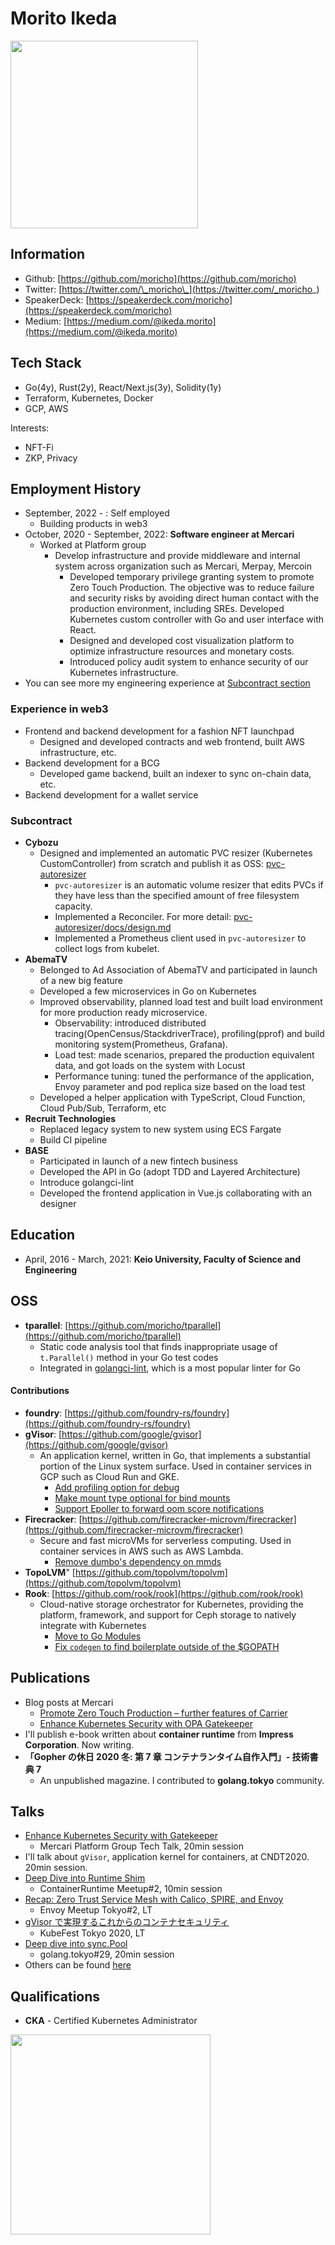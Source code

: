 # Morito Ikeda

<img width="300" src="https://moricho.github.io/images/profile.jpg">

## Information

- Github: [https://github.com/moricho](https://github.com/moricho)
- Twitter: [https://twitter.com/\_moricho\_](https://twitter.com/_moricho_)
- SpeakerDeck: [https://speakerdeck.com/moricho](https://speakerdeck.com/moricho)
- Medium: [https://medium.com/@ikeda.morito](https://medium.com/@ikeda.morito)

## Tech Stack

- Go(4y), Rust(2y), React/Next.js(3y), Solidity(1y)
- Terraform, Kubernetes, Docker
- GCP, AWS

Interests:

- NFT-Fi
- ZKP, Privacy

## Employment History

- September, 2022 - : Self employed
  - Building products in web3
- October, 2020 - September, 2022: **Software engineer at Mercari**
  - Worked at Platform group
    - Develop infrastructure and provide middleware and internal system across organization such as Mercari, Merpay, Mercoin
      - Developed temporary privilege granting system to promote Zero Touch Production. The objective was to reduce failure and security risks by avoiding direct human contact with the production environment, including SREs. Developed Kubernetes custom controller with Go and user interface with React.
      - Designed and developed cost visualization platform to optimize infrastructure resources and monetary costs.
      - Introduced policy audit system to enhance security of our Kubernetes infrastructure.
- You can see more my engineering experience at [Subcontract section](###Subcontract)

### Experience in web3

- Frontend and backend development for a fashion NFT launchpad
  - Designed and developed contracts and web frontend, built AWS infrastructure, etc.
- Backend development for a BCG
  - Developed game backend, built an indexer to sync on-chain data, etc.
- Backend development for a wallet service

### Subcontract

- **Cybozu**
  - Designed and implemented an automatic PVC resizer (Kubernetes CustomController) from scratch and publish it as OSS: [pvc-autoresizer](https://github.com/topolvm/pvc-autoresizer)
    - `pvc-autoresizer` is an automatic volume resizer that edits PVCs if they have less than the specified amount of free filesystem capacity.
    - Implemented a Reconciler. For more detail: [pvc-autoresizer/docs/design.md](https://github.com/topolvm/pvc-autoresizer/blob/master/docs/design.md)
    - Implemented a Prometheus client used in `pvc-autoresizer` to collect logs from kubelet.
- **AbemaTV**
  - Belonged to Ad Association of AbemaTV and participated in launch of a new big feature
  - Developed a few microservices in Go on Kubernetes
  - Improved observability, planned load test and built load environment for more production ready microservice.
    - Observability: introduced distributed tracing(OpenCensus/StackdriverTrace), profiling(pprof) and build monitoring system(Prometheus, Grafana).
    - Load test: made scenarios, prepared the production equivalent data, and got loads on the system with Locust
    - Performance tuning: tuned the performance of the application, Envoy parameter and pod replica size based on the load test
  - Developed a helper application with TypeScript, Cloud Function, Cloud Pub/Sub, Terraform, etc
- **Recruit Technologies**
  - Replaced legacy system to new system using ECS Fargate
  - Build CI pipeline
- **BASE**
  - Participated in launch of a new fintech business
  - Developed the API in Go (adopt TDD and Layered Architecture)
  - Introduce golangci-lint
  - Developed the frontend application in Vue.js collaborating with an designer

## Education

- April, 2016 - March, 2021: **Keio University, Faculty of Science and Engineering**

## OSS

- **tparallel**: [https://github.com/moricho/tparallel](https://github.com/moricho/tparallel)
  - Static code analysis tool that finds inappropriate usage of `t.Parallel()` method in your Go test codes
  - Integrated in [golangci-lint](https://github.com/golangci/golangci-lint), which is a most popular linter for Go

#### Contributions

- **foundry**: [https://github.com/foundry-rs/foundry](https://github.com/foundry-rs/foundry)
- **gVisor**: [https://github.com/google/gvisor](https://github.com/google/gvisor)
  - An application kernel, written in Go, that implements a substantial portion of the Linux system surface. Used in container services in GCP such as Cloud Run and GKE.
    - [Add profiling option for debug](https://github.com/google/gvisor/pull/1951)
    - [Make mount type optional for bind mounts](https://github.com/google/gvisor/pull/2487)
    - [Support Epoller to forward oom score notifications](https://github.com/google/gvisor-containerd-shim/issues/56)
- **Firecracker**: [https://github.com/firecracker-microvm/firecracker](https://github.com/firecracker-microvm/firecracker)
  - Secure and fast microVMs for serverless computing. Used in container services in AWS such as AWS Lambda.
    - [Remove dumbo's dependency on mmds](https://github.com/firecracker-microvm/firecracker/pull/1813)
- **TopoLVM**" [https://github.com/topolvm/topolvm](https://github.com/topolvm/topolvm)
- **Rook**: [https://github.com/rook/rook](https://github.com/rook/rook)
  - Cloud-native storage orchestrator for Kubernetes, providing the platform, framework, and support for Ceph storage to natively integrate with Kubernetes
    - [Move to Go Modules](https://github.com/rook/rook/pull/4984)
    - [Fix `codegen` to find boilerplate outside of the $GOPATH](https://github.com/rook/rook/pull/5110)

## Publications

- Blog posts at Mercari
  - [Promote Zero Touch Production – further features of Carrier](https://engineering.mercari.com/en/blog/entry/20220201-promote-zero-touch-production-further-features-of-carrier/)
  - [Enhance Kubernetes Security with OPA Gatekeeper](https://engineering.mercari.com/en/blog/entry/20201222-enhance-kubernetes-security-with-opa-gatekeeper/)
- I'll publish e-book written about **container runtime** from **Impress Corporation**. Now writing.
- **「Gopher の休日 2020 冬: 第 7 章 コンテナランタイム自作入門」- 技術書典 7**
  - An unpublished magazine. I contributed to **golang.tokyo** community.

## Talks

- [Enhance Kubernetes Security with Gatekeeper](https://speakerdeck.com/moricho/enhance-kubernetes-security-with-gatekeeper)
  - Mercari Platform Group Tech Talk, 20min session
- I'll talk about `gVisor`, application kernel for containers, at CNDT2020. 20min session.
- [Deep Dive into Runtime Shim](https://speakerdeck.com/moricho/deep-dive-into-runtime-shim)
  - ContainerRuntime Meetup#2, 10min session
- [Recap: Zero Trust Service Mesh with Calico, SPIRE, and Envoy](https://speakerdeck.com/moricho/recap-zero-trust-service-mesh-with-calico-spire-and-envoy)
  - Envoy Meetup Tokyo#2, LT
- [gVisor で実現するこれからのコンテナセキュリティ](https://speakerdeck.com/moricho/gvisordeshi-xian-surukorekarafalsekontenasekiyuritei)
  - KubeFest Tokyo 2020, LT
- [Deep dive into sync.Pool](https://speakerdeck.com/moricho/deep-dive-into-sync-dot-pool)
  - golang.tokyo#29, 20min session
- Others can be found [here](https://speakerdeck.com/moricho)

## Qualifications

- **CKA** - Certified Kubernetes Administrator

<img width="320" src="https://moricho.github.io/images/cka.png">
